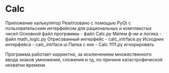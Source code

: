 # Calc
Приложение калькулятор
Реалтзовано с помощью PyQt с пользовательским интерфейсом для рациональных и комплекстых чисел
Основной файл программы - файл Calc.py
Матем ф-ии и логика - файл math_logic.py
Отрисованный интерфейс - calc_intrface.py
Исходник интерфейса - calc_intrface.ui
Папка с exe - Calc
1111.py игнорировать

Программа работает корректно, за исключением множественного ввода знаков умножения, сложения и тд, по причине катастрофической нехватки времени
